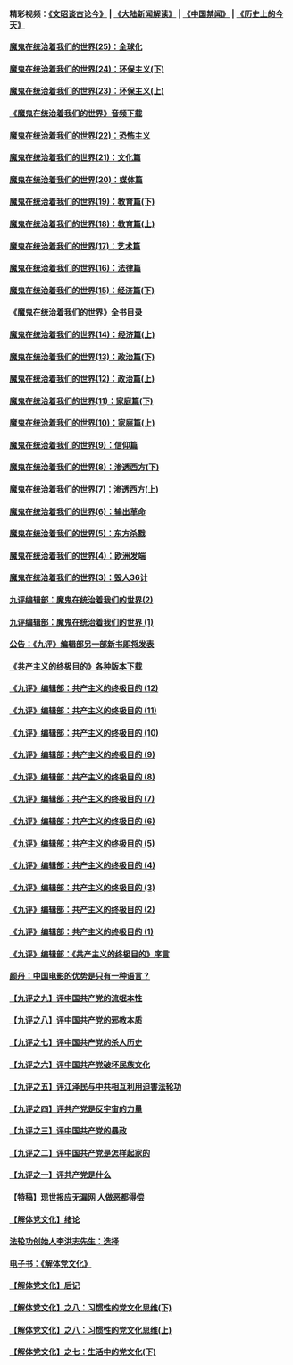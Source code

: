 #### 精彩视频：[《文昭谈古论今》](https://github.com/gfw-breaker/wenzhao/blob/master/README.md?t=12090331) | [《大陆新闻解读》](https://github.com/gfw-breaker/ntdtv-comedy/blob/master/README.md?t=12090331) | [《中国禁闻》](https://github.com/gfw-breaker/ntdtv-news/blob/master/README.md?t=12090331) | [《历史上的今天》](https://github.com/gfw-breaker/today-in-history/blob/master/README.md?t=12090331) 

#### [魔鬼在统治着我们的世界(25)：全球化](../pages/nsc422/n10788205.md?t=12090331) 

#### [魔鬼在统治着我们的世界(24)：环保主义(下)](../pages/nsc422/n10695307.md?t=12090331) 

#### [魔鬼在统治着我们的世界(23)：环保主义(上)](../pages/nsc422/n10688613.md?t=12090331) 

#### [《魔鬼在统治着我们的世界》音频下载](../pages/nsc422/n10635553.md?t=12090331) 

#### [魔鬼在统治着我们的世界(22)：恐怖主义](../pages/nsc422/n10614727.md?t=12090331) 

#### [魔鬼在统治着我们的世界(21)：文化篇](../pages/nsc422/n10597706.md?t=12090331) 

#### [魔鬼在统治着我们的世界(20)：媒体篇](../pages/nsc422/n10586579.md?t=12090331) 

#### [魔鬼在统治着我们的世界(19)：教育篇(下)](../pages/nsc422/n10564808.md?t=12090331) 

#### [魔鬼在统治着我们的世界(18)：教育篇(上)](../pages/nsc422/n10526970.md?t=12090331) 

#### [魔鬼在统治着我们的世界(17)：艺术篇](../pages/nsc422/n10499093.md?t=12090331) 

#### [魔鬼在统治着我们的世界(16)：法律篇](../pages/nsc422/n10485969.md?t=12090331) 

#### [魔鬼在统治着我们的世界(15)：经济篇(下)](../pages/nsc422/n10469975.md?t=12090331) 

#### [《魔鬼在统治着我们的世界》全书目录](../pages/nsc422/n10464261.md?t=12090331) 

#### [魔鬼在统治着我们的世界(14)：经济篇(上)](../pages/nsc422/n10457370.md?t=12090331) 

#### [魔鬼在统治着我们的世界(13)：政治篇(下)](../pages/nsc422/n10448270.md?t=12090331) 

#### [魔鬼在统治着我们的世界(12)：政治篇(上)](../pages/nsc422/n10444576.md?t=12090331) 

#### [魔鬼在统治着我们的世界(11)：家庭篇(下)](../pages/nsc422/n10440961.md?t=12090331) 

#### [魔鬼在统治着我们的世界(10)：家庭篇(上)](../pages/nsc422/n10435448.md?t=12090331) 

#### [魔鬼在统治着我们的世界(9)：信仰篇](../pages/nsc422/n10432159.md?t=12090331) 

#### [魔鬼在统治着我们的世界(8)：渗透西方(下)](../pages/nsc422/n10429603.md?t=12090331) 

#### [魔鬼在统治着我们的世界(7)：渗透西方(上)](../pages/nsc422/n10426013.md?t=12090331) 

#### [魔鬼在统治着我们的世界(6)：输出革命](../pages/nsc422/n10421536.md?t=12090331) 

#### [魔鬼在统治着我们的世界(5)：东方杀戮](../pages/nsc422/n10417707.md?t=12090331) 

#### [魔鬼在统治着我们的世界(4)：欧洲发端](../pages/nsc422/n10414890.md?t=12090331) 

#### [魔鬼在统治着我们的世界(3)：毁人36计](../pages/nsc422/n10411583.md?t=12090331) 

#### [九评编辑部：魔鬼在统治着我们的世界(2)](../pages/nsc422/n10410036.md?t=12090331) 

#### [九评编辑部：魔鬼在统治着我们的世界 (1)](../pages/nsc422/n10406825.md?t=12090331) 

#### [公告：《九评》编辑部另一部新书即将发表](../pages/nsc422/n10405104.md?t=12090331) 

#### [《共产主义的终极目的》各种版本下载](../pages/nsc422/n10022138.md?t=12090331) 

#### [《九评》编辑部：共产主义的终极目的 (12)](../pages/nsc422/n9933272.md?t=12090331) 

#### [《九评》编辑部：共产主义的终极目的 (11)](../pages/nsc422/n9924973.md?t=12090331) 

#### [《九评》编辑部：共产主义的终极目的 (10)](../pages/nsc422/n9920883.md?t=12090331) 

#### [《九评》编辑部：共产主义的终极目的 (9)](../pages/nsc422/n9916363.md?t=12090331) 

#### [《九评》编辑部：共产主义的终极目的 (8)](../pages/nsc422/n9912488.md?t=12090331) 

#### [《九评》编辑部：共产主义的终极目的 (7)](../pages/nsc422/n9901176.md?t=12090331) 

#### [《九评》编辑部：共产主义的终极目的 (6)](../pages/nsc422/n9899359.md?t=12090331) 

#### [《九评》编辑部：共产主义的终极目的 (5)](../pages/nsc422/n9893174.md?t=12090331) 

#### [《九评》编辑部：共产主义的终极目的 (4)](../pages/nsc422/n9891246.md?t=12090331) 

#### [《九评》编辑部：共产主义的终极目的 (3)](../pages/nsc422/n9879879.md?t=12090331) 

#### [《九评》编辑部：共产主义的终极目的 (2)](../pages/nsc422/n9876205.md?t=12090331) 

#### [《九评》编辑部：共产主义的终极目的 (1)](../pages/nsc422/n9865857.md?t=12090331) 

#### [《九评》编辑部：《共产主义的终极目的》序言](../pages/nsc422/n9862666.md?t=12090331) 

#### [颜丹：中国电影的优势是只有一种语言？](../pages/nsc422/n9583062.md?t=12090331) 

#### [【九评之九】评中国共产党的流氓本性](../pages/nsc422/n737542.md?t=12090331) 

#### [【九评之八】评中国共产党的邪教本质](../pages/nsc422/n735942.md?t=12090331) 

#### [【九评之七】评中国共产党的杀人历史](../pages/nsc422/n733806.md?t=12090331) 

#### [【九评之六】评中国共产党破坏民族文化](../pages/nsc422/n731667.md?t=12090331) 

#### [【九评之五】评江泽民与中共相互利用迫害法轮功](../pages/nsc422/n730058.md?t=12090331) 

#### [【九评之四】评共产党是反宇宙的力量](../pages/nsc422/n727814.md?t=12090331) 

#### [【九评之三】评中国共产党的暴政](../pages/nsc422/n725597.md?t=12090331) 

#### [【九评之二】评中国共产党是怎样起家的](../pages/nsc422/n723946.md?t=12090331) 

#### [【九评之一】评共产党是什么](../pages/nsc422/n722529.md?t=12090331) 

#### [【特稿】现世报应无漏网 人做恶都得偿](../pages/nsc422/n4215167.md?t=12090331) 

#### [【解体党文化】绪论](../pages/nsc422/n1449356.md?t=12090331) 

#### [法轮功创始人李洪志先生：选择](../pages/nsc422/n3580738.md?t=12090331) 

#### [电子书：《解体党文化》](../pages/nsc422/n1573484.md?t=12090331) 

#### [【解体党文化】后记](../pages/nsc422/n1531999.md?t=12090331) 

#### [【解体党文化】之八：习惯性的党文化思维(下)](../pages/nsc422/n1526477.md?t=12090331) 

#### [【解体党文化】之八：习惯性的党文化思维(上)](../pages/nsc422/n1520631.md?t=12090331) 

#### [【解体党文化】之七：生活中的党文化(下)](../pages/nsc422/n1513446.md?t=12090331) 


